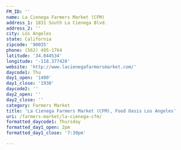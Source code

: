 ```yaml
---
FM_ID: ''
name: La Cienega Farmers Market (CFM)
address_1: 1831 South La Cienega Blvd.
address_2: ''
city: Los Angeles
state: California
zipcode: '90035'
phone: (562) 495-1764
latitude: '34.044534'
longitude: '-118.377428'
website: 'http://www.lacienegafarmersmarket.com/'
daycode1: Thu
day1_open: '1400'
day1_close: '1930'
daycode2: ''
day2_open: ''
day2_close: ''
category: Farmers Market
title: 'La Cienega Farmers Market (CFM), Food Oasis Los Angeles'
uri: /farmers-market/la-cienega-cfm/
formatted_daycode1: Thursday
formatted_day1_open: 2pm
formatted_day1_close: '7:30pm'

---
```

